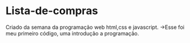 # Lista-de-compras

Criado da semana da programação web html,css e javascript.
->Esse foi meu primeiro código, uma introdução a programação.
